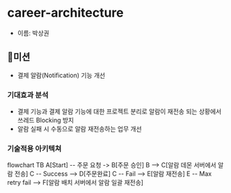 # career-architecture
- 이름: 박상권

## 🚀미션
- 결제 알람(Notification) 기능 개선

### 기대효과 분석
- 결제 기능과 결제 알람 기능에 대한 프로젝트 분리로 알람이 재전송 되는 상황에서 쓰레드 Blocking 방지
- 알람 실패 시 수동으로 알람 재전송하는 업무 개선

### 기술적용 아키텍쳐
flowchart TB
    A[Start] -- 주문 요청 -> B[주문 승인]
    B --> C[알람 데몬 서버에서 알람 전송]
    C -- Success --> D[주문완료]
    C -- Fail --> E[알람 재전송]
    E -- Max retry fail --> F[알람 배치 서버에서 알람 일괄 재전송]
